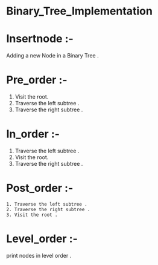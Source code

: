 # Binary_Tree_Implementation

# Insertnode :-
Adding a new Node in a Binary Tree .

# Pre_order :-
 1. Visit the root.
 2. Traverse the left subtree .
 3. Traverse the right subtree .
 
# In_order :-
   1. Traverse the left subtree .
   2. Visit the root.
   3. Traverse the right subtree .
   
 # Post_order :-
    1. Traverse the left subtree .
    2. Traverse the right subtree .
    3. Visit the root .
    
 # Level_order :-
  print nodes in level order .   
